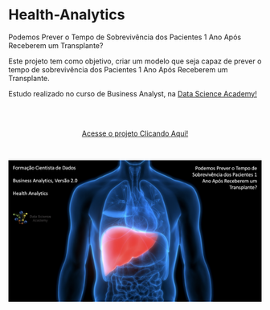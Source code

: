 # Health-Analytics
Podemos Prever o Tempo de Sobrevivência dos Pacientes 1 Ano Após Receberem um Transplante?

Este projeto tem como objetivo, criar um modelo que seja capaz de prever o tempo de sobrevivência dos Pacientes 1 Ano Após Receberem um Transplante.

Estudo realizado no curso de Business Analyst, na <a href="https://www.datascienceacademy.com.br/course?courseid=anlise-de-dados-com-matlab">Data Science Academy!</a>

<br/>
<br/>

<p align="center"><a href="https://wenceslau93.github.io/Health-Analytics/">Acesse o projeto Clicando Aqui!</a></p>

<br/>

<p align="center">
<img src="https://github.com/Wenceslau93/Health-Analytics/blob/main/imagem_projeto.png" alt="some text">
</center></p>
